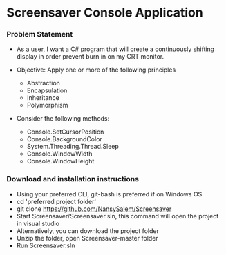 # Screensaver Console Application

### Problem Statement
- As a user, I want a C# program that will create a continuously shifting display in order prevent burn in on my CRT monitor. 

- Objective: Apply one or more of the following principles
  - Abstraction
  - Encapsulation
  - Inheritance
  - Polymorphism 
  
- Consider the following methods: 
  - Console.SetCursorPosition
  - Console.BackgroundColor
  - System.Threading.Thread.Sleep
  - Console.WindowWidth
  - Console.WindowHeight 


### Download and installation instructions

- Using your preferred CLI, git-bash is preferred if on Windows OS
- cd 'preferred project folder'
- git clone https://github.com/NansySalem/Screensaver
- Start Screensaver/Screensaver.sln, this command will open the project in visual studio 
- Alternatively, you can download the project folder
- Unzip the folder, open Screensaver-master folder
- Run Screensaver.sln

